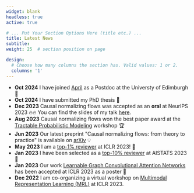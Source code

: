 ```yaml
---
widget: blank
headless: true
active: true

# ... Put Your Section Options Here (title etc.) ...
title: Latest News
subtitle:
weight: 25  # section position on page

design:
  # Choose how many columns the section has. Valid values: 1 or 2.
  columns: '1'
---
```


- **Oct 2024** I have joined [April](https://april-tools.github.io/) as a Postdoc at the Universty of Edimburgh :see_no_evil:
- **Oct 2024** I have submitted my PhD thesis :partying_face:
- **Dec 2023** Causal normalizing flows was accepted as an **oral** at NeurIPS 2023 :fire::fire: You can find the slides of my talk [here](http://adrianjav.github.io/uploads/causal-flow-oral-slides.pdf).
- **Aug 2023** Causal normalizing flows won the best paper award at the [Tractable Probabilistic Modeling](https://tractable-probabilistic-modeling.github.io/tpm2023/) workshop :trophy:
- **Jun 2023** Our latest preprint "Causal normalizing flows: from theory to practice" is available on [arXiv](https://arxiv.org/abs/2306.05415) :bulb:
- **May 2023** I am a [top-1% reviewer](https://iclr.cc/Conferences/2023/Reviewers) at ICLR 2023! :rocket:
- **Jan 2023** I have been selected as a [top-10% reviewer](http://aistats.org/aistats2023/reviewers.html) at AISTATS 2023 :balloon:
- **Jan 2023** Our work [Learnable Graph Convolutional Attention Networks](https://openreview.net/forum?id=WsUMeHPo-2) has been accepted at ICLR 2023 as a poster :tada:
- **Dec 2022** I am co-organizing a virtual workshop on [Multimodal Representation Learning (MRL)](https://mrl-workshop.github.io/iclr-2023/) at ICLR 2023.

<!-- FILL UP THE REST -->
